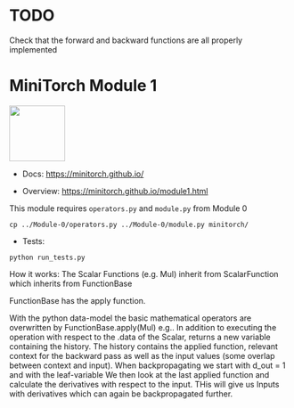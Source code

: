 # TODO

Check that the forward and backward functions are all properly implemented

# MiniTorch Module 1

<img src="https://minitorch.github.io/_images/match.png" width="100px">

- Docs: https://minitorch.github.io/

- Overview: https://minitorch.github.io/module1.html

This module requires `operators.py` and `module.py` from Module 0

```
cp ../Module-0/operators.py ../Module-0/module.py minitorch/
```

- Tests:

```
python run_tests.py
```

How it works:
The Scalar Functions (e.g. Mul) inherit from ScalarFunction which inherits
from FunctionBase

FunctionBase has the apply function.

With the python data-model the basic mathematical operators are overwritten by
FunctionBase.apply(Mul) e.g.. In addition to executing the operation with respect
to the .data of the Scalar, returns a new variable containing the history.
The history contains the applied function, relevant context for the backward
pass as well as the input values (some overlap between context and
input).
When backpropagating we start with d_out = 1 and with the leaf-variable
We then look at the last applied function and calculate the derivatives with
respect to the input. THis will give us Inputs with derivatives which can
again be backpropagated further.
